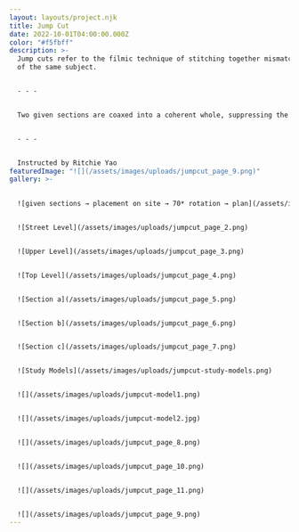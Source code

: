 ```yaml
---
layout: layouts/project.njk
title: Jump Cut
date: 2022-10-01T04:00:00.000Z
color: "#f5fbff"
description: >-
  Jump cuts refer to the filmic technique of stitching together mismatched shots
  of the same subject. 


  - - -


  Two given sections are coaxed into a coherent whole, suppressing the experiential difference between Loosian and Miesian cuts. Drawing from Walter Benjamin’s Arcades Project, the “building” designed is really an enclosed space between two neighbors—two thickened facades facing one another. 


  - - -


  Instructed by Ritchie Yao
featuredImage: "![](/assets/images/uploads/jumpcut_page_9.png)"
gallery: >-
  

  ![given sections → placement on site → 70* rotation → plan](/assets/images/uploads/jumpcut_page_1.png)


  ![Street Level](/assets/images/uploads/jumpcut_page_2.png)


  ![Upper Level](/assets/images/uploads/jumpcut_page_3.png)


  ![Top Level](/assets/images/uploads/jumpcut_page_4.png)


  ![Section a](/assets/images/uploads/jumpcut_page_5.png)


  ![Section b](/assets/images/uploads/jumpcut_page_6.png)


  ![Section c](/assets/images/uploads/jumpcut_page_7.png)


  ![Study Models](/assets/images/uploads/jumpcut-study-models.png)


  ![](/assets/images/uploads/jumpcut-model1.png)


  ![](/assets/images/uploads/jumpcut-model2.jpg)


  ![](/assets/images/uploads/jumpcut_page_8.png)


  ![](/assets/images/uploads/jumpcut_page_10.png)


  ![](/assets/images/uploads/jumpcut_page_11.png)


  ![](/assets/images/uploads/jumpcut_page_9.png)
---
```

